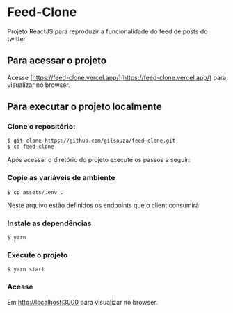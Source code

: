 # Feed-Clone

Projeto ReactJS para reproduzir a funcionalidade do feed de posts do twitter

## Para acessar o projeto

Acesse [https://feed-clone.vercel.app/](https://feed-clone.vercel.app/) para visualizar no browser.

## Para executar o projeto localmente

### Clone o repositório:

```shell
$ git clone https://github.com/gilsouza/feed-clone.git
$ cd feed-clone
```

Após acessar o diretório do projeto execute os passos a seguir:


### Copie as variáveis de ambiente

```shell
$ cp assets/.env .
```

Neste arquivo estão definidos os endpoints que o client consumirá

### Instale as dependências

```shell
$ yarn
```

### Execute o projeto

```shell
$ yarn start
```

### Acesse

Em [http://localhost:3000](http://localhost:3000) para visualizar no browser.

